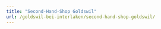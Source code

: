 ```yaml
---
title: "Second-Hand-Shop Goldswil"
url: /goldswil-bei-interlaken/second-hand-shop-goldswil/
---
```


